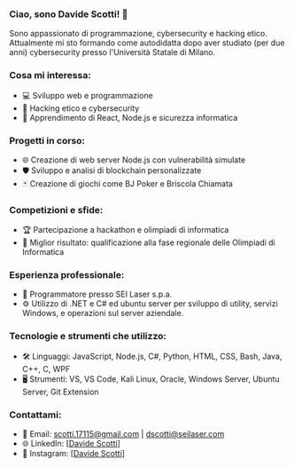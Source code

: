 ### Ciao, sono Davide Scotti! 👋

Sono appassionato di programmazione, cybersecurity e hacking etico. Attualmente mi sto formando come autodidatta dopo aver studiato (per due anni) cybersecurity presso l'Università Statale di Milano.

### Cosa mi interessa:
- 💻 Sviluppo web e programmazione
- 🔐 Hacking etico e cybersecurity
- 📱 Apprendimento di React, Node.js e sicurezza informatica

### Progetti in corso:
- 🌐 Creazione di web server Node.js con vulnerabilità simulate
- 🛡️ Sviluppo e analisi di blockchain personalizzate
- 🃏 Creazione di giochi come BJ Poker e Briscola Chiamata

### Competizioni e sfide:
- 🏆 Partecipazione a hackathon e olimpiadi di informatica
- 🚀 Miglior risultato: qualificazione alla fase regionale delle Olimpiadi di Informatica

### Esperienza professionale:
- 💼 Programmatore presso SEI Laser s.p.a.
- ⚙️ Utilizzo di .NET e C# ed ubuntu server per sviluppo di utility, servizi Windows, e operazioni sul server aziendale.

### Tecnologie e strumenti che utilizzo:
- 🛠️ Linguaggi: JavaScript, Node.js, C#, Python, HTML, CSS, Bash, Java, C++, C, WPF
- 🖥️ Strumenti: VS, VS Code, Kali Linux, Oracle, Windows Server, Ubuntu Server, Git Extension

### Contattami:
- 📧 Email: scotti.17115@gmail.com | dscotti@seilaser.com
- 🌐 LinkedIn: [[Davide Scotti](https://www.linkedin.com/in/davide-scotti-711076237/)]
- 📱 Instagram: [[Davide Scotti](https://www.instagram.com/davidescottii/)]
